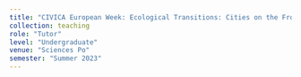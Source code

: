 ```yaml
---
title: "CIVICA European Week: Ecological Transitions: Cities on the Frontline"
collection: teaching
role: "Tutor"
level: "Undergraduate"
venue: "Sciences Po"
semester: "Summer 2023"
---
```

